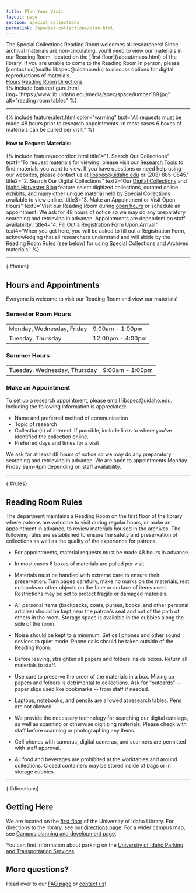 ```yaml
---
title: Plan Your Visit
layout: page
section: Special Collections
permalink: /special-collections/plan.html
---
```


<div class="row">
<div class="col-md-6" markdown="1">
The Special Collections Reading Room welcomes all researchers! Since archival materials are non-circulating, you'll need to view our materials in our Reading Room, located on the [first floor](/about/maps.html) of the library. If you are unable to come to the Reading Room in person, please [contact us](mailto:libspec@uidaho.edu) to discuss options for digital reproductions of materials.
<div class="text-center">
  <a href="#hours" class="btn btn-outline-payette-blue m-1">Hours</a>
  <a href="#rules" class="btn btn-outline-payette-blue m-1">Reading Room</a>
  <a href="#directions" class="btn btn-outline-payette-blue m-1">Directions</a>
</div>
</div>
<div class="col-md-6">
{% include feature/figure.html img="https://www.lib.uidaho.edu/media/spec/space/lumber189.jpg" alt="reading room tables" %}
</div>
</div>

<hr>
{% include feature/alert.html color="warning" text="All requests must be made 48 hours prior to research appointments. In most cases 6 boxes of materials can be pulled per visit." %}

<div class="row justify-content-center my-4">
  <div class="col-md-8">
    <h4>How to Request Materials:</h4>
    {% include feature/accordion.html 
    title1="1. Search Our Collections" text1='To request materials for viewing, please visit our <a href="/special-collections/searchtools.html">Research Tools</a> to find materials you want to view. If you have questions or need help using our websites, please contact us at <a href="mailto:libspec@uidaho.edu">libspec@uidaho.edu</a> or (208) 885-0845.'
    title2="2. Search Our Digital Collections" text2='Our <a href="https://www.lib.uidaho.edu/digital/">Digital Collections</a> and <a href="https://harvester.lib.uidaho.edu/">Idaho Harvester Blog</a> feature select digitized collections, curated online exhibits, and many other unique material held by Special Collections available to view online.'
    title3="3. Make an Appointment or Visit Open Hours" text3='Visit our Reading Room during <a href="/special-collections/plan.html#hours">open hours</a> or schedule an appointment. We ask for 48 hours of notice so we may do any preparatory searching and retrieving in advance. Appointments are dependent on staff availability.'
    title4="4. Fill Out a Registration Form Upon Arrival" text4='When you get here, you will be asked to fill out a Registration Form, acknowledging that all researchers understand and will abide by the <a href="/special-collections/plan.html#rules">Reading Room Rules</a> (see below) for using Special Collections and Archives materials.' %}
  </div>
</div>

 ---

{:#hours}
## Hours and Appointments

Everyone is welcome to visit our Reading Room and view our materials!

<div class="row row-cols-1 row-cols-md-2 gy-4 gx-4 align-items-stretch">
  <div class="col">
    <div class="card h-100">
      <div class="card-body">
        <h3>Semester Room Hours</h3>
        <table class="table table-hover">
          <tbody>
            <tr>
              <td>Monday, Wednesday, Friday</td>
              <td>9:00am - 1:00pm</td>
            </tr>
            <tr>
              <td>Tuesday, Thursday</td>
              <td>12:00pm - 4:00pm</td>
            </tr>
          </tbody>
        </table>
        <h3>Summer Hours</h3>
        <table class="table table-hover">
        <tbody>
          <tr>
            <td>Tuesday, Wednesday, Thursday</td>
            <td>9:00am - 1:00pm</td>
          </tr>
          </tbody>
        </table>
      </div>
    </div>
  </div>
  <div class="col">
    <div class="card h-100">
      <div class="card-body">
        <h3>Make an Appointment</h3>
        <p>To set up a research appointment, please email <a href="mailto:libspec@uidaho.edu">libspec@uidaho.edu</a>. Including the following information is appreciated:</p>
        <ul>
        <li>Name and preferred method of communication</li>
        <li>Topic of research</li>
        <li>Collection(s) of interest. If possible, include links to where you’ve identified the collection online. </li>
        <li>Preferred days and times for a visit</li>
        </ul>
        <p>We ask for at least 48 hours of notice so we may do any preparatory searching and retrieving in advance. We are open to appointments Monday-Friday 9am-4pm depending on staff availability.</p>
      </div>
    </div>
  </div>
</div>

---

{:#rules}
## Reading Room Rules

The department maintains a Reading Room on the first floor of the library where patrons are welcome to visit during regular hours, or make an appointment in advance, to review materials housed in the archives. The following rules are established to ensure the safety and preservation of collections as well as the quality of the experience for patrons.

- For appointments, material requests must be made 48 hours in advance.

- In most cases 6 boxes of materials are pulled per visit.

- Materials must be handled with extreme care to ensure their preservation. Turn pages carefully, make no marks on the materials, rest no books or other objects on the face or surface of items used. Restrictions may be set to protect fragile or damaged materials. 

- All personal items (backpacks, coats, purses, books, and other personal articles) should be kept near the patron's seat and out of the path of others in the room. Storage space is available in the cubbies along the side of the room. 

- Noise should be kept to a minimum. Set cell phones and other sound devices to quiet mode. Phone calls should be taken outside of the Reading Room.  

- Before leaving, straighten all papers and folders inside boxes. Return all materials to staff.  

- Use care to preserve the order of the materials in a box. Mixing up papers and folders is detrimental to collections. Ask for "outcards" -- paper slips used like bookmarks -- from staff if needed.  

- Laptops, notebooks, and pencils are allowed at research tables. Pens are not allowed. 

- We provide the necessary technology for searching our digital catalogs, as well as scanning or otherwise digitizing materials. Please check with staff before scanning or photographing any items. 

- Cell phones with cameras, digital cameras, and scanners are permitted with staff approval. 

- All food and beverages are prohibited at the worktables and around collections. Closed containers may be stored inside of bags or in storage cubbies.  

---

{:#directions}
## Getting Here

We are located on the [first floor](/about/maps.html) of the University of Idaho Library. 
For directions to the library, see our [directions page](/about/directions.html). 
For a wider campus map, see [Campus planning and development page](https://www.uidaho.edu/leadership/finance-administration/campus-planning-development). 

You can find information about parking on the [University of Idaho Parking and Transportation Services](https://www.uidaho.edu/parking).

## More questions? 

Head over to our [FAQ page](/special-collections/faq.html) or [contact us](/special-collections/about.html)!
